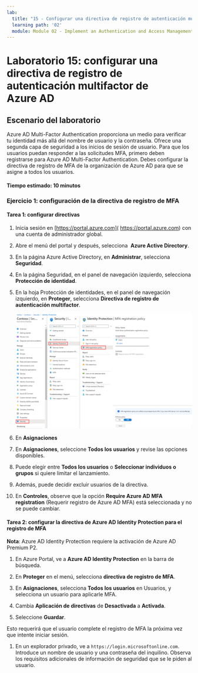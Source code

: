 ```yaml
---
lab:
  title: "15 - Configurar una directiva de registro de autenticación multifactor de Azure\_AD"
  learning path: '02'
  module: Module 02 - Implement an Authentication and Access Management Solution
---
```


# Laboratorio 15: configurar una directiva de registro de autenticación multifactor de Azure AD

## Escenario del laboratorio

Azure AD Multi-Factor Authentication proporciona un medio para verificar tu identidad más allá del nombre de usuario y la contraseña. Ofrece una segunda capa de seguridad a los inicios de sesión de usuario. Para que los usuarios puedan responder a las solicitudes MFA, primero deben registrarse para Azure AD Multi-Factor Authentication. Debes configurar la directiva de registro de MFA de la organización de Azure AD para que se asigne a todos los usuarios.

#### Tiempo estimado: 10 minutos

### Ejercicio 1: configuración de la directiva de registro de MFA

#### Tarea 1: configurar directivas

1. Inicia sesión en [https://portal.azure.com]( https://portal.azure.com) con una cuenta de administrador global.

2. Abre el menú del portal y después, selecciona  **Azure Active Directory**.

3. En la página Azure Active Directory, en **Administrar**, selecciona **Seguridad**.

4. En la página Seguridad, en el panel de navegación izquierdo, selecciona **Protección de identidad**.

5. En la hoja Protección de identidades, en el panel de navegación izquierdo, en **Proteger**, selecciona **Directiva de registro de autenticación multifactor**.

    ![Imagen de pantalla que muestra la página de Directiva de registro de autenticación multifactor con la ruta de exploración resaltada](./media/lp2-mod4-browse-to-mfa-registration-policy.png)

6. En **Asignaciones**

7. En **Asignaciones**, seleccione **Todos los usuarios** y revise las opciones disponibles.

8. Puede elegir entre **Todos los usuarios** o **Seleccionar individuos o grupos** si quiere limitar el lanzamiento.

9. Además, puede decidir excluir usuarios de la directiva.

10. En **Controles**, observe que la opción **Require Azure AD MFA registration** (Requerir registro de Azure AD MFA) está seleccionada y no se puede cambiar.


#### Tarea 2: configurar la directiva de Azure AD Identity Protection para el registro de MFA

**Nota**: Azure AD Identity Protection requiere la activación de Azure AD Premium P2. 

1. En Azure Portal, ve a **Azure AD Identity Protection** en la barra de búsqueda.

1. En **Proteger** en el menú, selecciona **directiva de registro de MFA**.

1. En **Asignaciones**, selecciona **Todos los usuarios** en Usuarios, y selecciona un usuario para aplicarle MFA.

1. Cambia **Aplicación de directivas** de **Desactivada** a **Activada**.

1. Seleccione **Guardar**.

Esto requerirá que el usuario complete el registro de MFA la próxima vez que intente iniciar sesión.

1. En un explorador privado, ve a `https://login.microsoftonline.com`. Introduce un nombre de usuario y una contraseña del inquilino.  Observa los requisitos adicionales de información de seguridad que se le piden al usuario.
